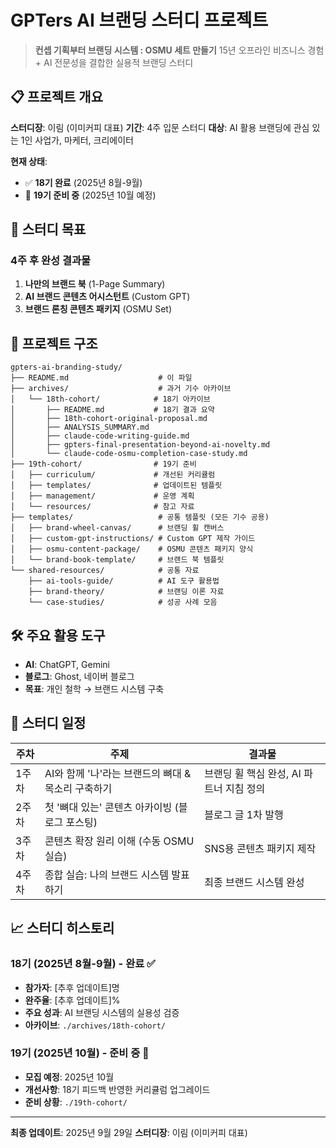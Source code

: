 # GPTers AI 브랜딩 스터디 프로젝트

> **컨셉 기획부터 브랜딩 시스템 : OSMU 세트 만들기**
> 15년 오프라인 비즈니스 경험 + AI 전문성을 결합한 실용적 브랜딩 스터디

## 📋 프로젝트 개요

**스터디장**: 이림 (이미커피 대표)
**기간**: 4주 입문 스터디
**대상**: AI 활용 브랜딩에 관심 있는 1인 사업가, 마케터, 크리에이터

**현재 상태**:
- ✅ **18기 완료** (2025년 8월-9월)
- 🚧 **19기 준비 중** (2025년 10월 예정)

## 🎯 스터디 목표

### 4주 후 완성 결과물
1. **나만의 브랜드 북** (1-Page Summary)
2. **AI 브랜드 콘텐츠 어시스턴트** (Custom GPT)
3. **브랜드 론칭 콘텐츠 패키지** (OSMU Set)

## 📁 프로젝트 구조

```
gpters-ai-branding-study/
├── README.md                    # 이 파일
├── archives/                    # 과거 기수 아카이브
│   └── 18th-cohort/            # 18기 아카이브
│       ├── README.md           # 18기 결과 요약
│       ├── 18th-cohort-original-proposal.md
│       ├── ANALYSIS_SUMMARY.md
│       ├── claude-code-writing-guide.md
│       ├── gpters-final-presentation-beyond-ai-novelty.md
│       └── claude-code-osmu-completion-case-study.md
├── 19th-cohort/                # 19기 준비
│   ├── curriculum/             # 개선된 커리큘럼
│   ├── templates/              # 업데이트된 템플릿
│   ├── management/             # 운영 계획
│   └── resources/              # 참고 자료
├── templates/                   # 공통 템플릿 (모든 기수 공용)
│   ├── brand-wheel-canvas/      # 브랜딩 휠 캔버스
│   ├── custom-gpt-instructions/ # Custom GPT 제작 가이드
│   ├── osmu-content-package/    # OSMU 콘텐츠 패키지 양식
│   └── brand-book-template/     # 브랜드 북 템플릿
└── shared-resources/            # 공통 자료
    ├── ai-tools-guide/          # AI 도구 활용법
    ├── brand-theory/            # 브랜딩 이론 자료
    └── case-studies/            # 성공 사례 모음
```

## 🛠 주요 활용 도구

- **AI**: ChatGPT, Gemini
- **블로그**: Ghost, 네이버 블로그
- **목표**: 개인 철학 → 브랜드 시스템 구축

## 📅 스터디 일정

| 주차 | 주제 | 결과물 |
|------|------|--------|
| 1주차 | AI와 함께 '나'라는 브랜드의 뼈대 & 목소리 구축하기 | 브랜딩 휠 핵심 완성, AI 파트너 지침 정의 |
| 2주차 | 첫 '뼈대 있는' 콘텐츠 아카이빙 (블로그 포스팅) | 블로그 글 1차 발행 |
| 3주차 | 콘텐츠 확장 원리 이해 (수동 OSMU 실습) | SNS용 콘텐츠 패키지 제작 |
| 4주차 | 종합 실습: 나의 브랜드 시스템 발표하기 | 최종 브랜드 시스템 완성 |

## 📈 스터디 히스토리

### 18기 (2025년 8월-9월) - 완료 ✅
- **참가자**: [추후 업데이트]명
- **완주율**: [추후 업데이트]%
- **주요 성과**: AI 브랜딩 시스템의 실용성 검증
- **아카이브**: `./archives/18th-cohort/`

### 19기 (2025년 10월) - 준비 중 🚧
- **모집 예정**: 2025년 10월
- **개선사항**: 18기 피드백 반영한 커리큘럼 업그레이드
- **준비 상황**: `./19th-cohort/`

---

**최종 업데이트**: 2025년 9월 29일
**스터디장**: 이림 (이미커피 대표)